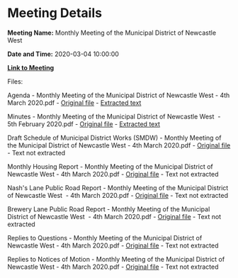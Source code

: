# Meeting Details

**Meeting Name:** Monthly Meeting of the Municipal District of Newcastle West

**Date and Time:** 2020-03-04 10:00:00

**[Link to Meeting](https://www.limerick.ie/council/whats-on/monthly-meeting-municipal-district-newcastle-west-48)**

Files: 

Agenda - Monthly Meeting of the Municipal District of Newcastle West - 4th March 2020.pdf - [Original file](https://www.limerick.ie/sites/default/files/media/documents/2020-03/00-2020-03-04-agenda-.pdf) - [Extracted text](./Agenda%20-%C2%A0Monthly%20Meeting%20of%20the%20Municipal%20District%20of%20Newcastle%20West%20-%204th%20March%202020.md)

Minutes - Monthly Meeting of the Municipal District of Newcastle West  - 5th February 2020.pdf - [Original file](https://www.limerick.ie/sites/default/files/media/documents/2020-03/01-2020-02-05-minutes-february.pdf) - [Extracted text](./Minutes%20-%C2%A0Monthly%20Meeting%20of%20the%20Municipal%20District%20of%20Newcastle%20West%C2%A0%20-%205th%20February%202020.md)

Draft Schedule of Municipal District Works (SMDW) - Monthly Meeting of the Municipal District of Newcastle West - 4th March 2020.pdf - [Original file](https://www.limerick.ie/sites/default/files/media/documents/2020-03/04-2020-03-04-schedule-of-mdw.pdf) - Text not extracted

Monthly Housing Report - Monthly Meeting of the Municipal District of Newcastle West - 4th March 2020.pdf - [Original file](https://www.limerick.ie/sites/default/files/media/documents/2020-03/07-2020-03-04-monthly-housing-report-.pdf) - Text not extracted

Nash's Lane Public Road Report - Monthly Meeting of the Municipal District of Newcastle West  - 4th March 2020.pdf - [Original file](https://www.limerick.ie/sites/default/files/media/documents/2020-03/06a-2020-03-04-nashs-lane-public-road-rpt.pdf) - Text not extracted

Brewery Lane Public Road Report - Monthly Meeting of the Municipal District of Newcastle West  - 4th March 2020.pdf - [Original file](https://www.limerick.ie/sites/default/files/media/documents/2020-03/06b-2020-03-04-brewery-lane-public-road-report.pdf) - Text not extracted

Replies to Questions - Monthly Meeting of the Municipal District of Newcastle West - 4th March 2020.pdf - [Original file](https://www.limerick.ie/sites/default/files/media/documents/2020-03/2020-03-04-replies-to-questions.pdf) - Text not extracted

Replies to Notices of Motion - Monthly Meeting of the Municipal District of Newcastle West - 4th March 2020.pdf - [Original file](https://www.limerick.ie/sites/default/files/media/documents/2020-03/2020-03-04-replies-to-nom.pdf) - Text not extracted

